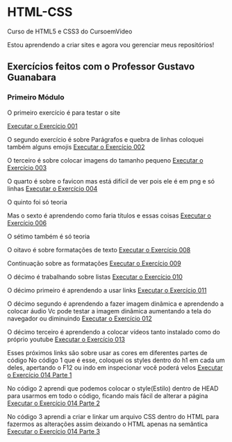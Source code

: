 # HTML-CSS
Curso de HTML5 e CSS3 do CursoemVideo

Estou aprendendo a criar sites e agora vou gerenciar meus repositórios!

## Exercícios feitos com o Professor Gustavo Guanabara

### Primeiro Módulo

<p>O primeiro exercício é para testar o site</p>
<a href="https://hudson-matias.github.io/HTML-CSS/Exercicios/HTML-Modulo-1/Ex001/" target="_blank">Executar o Exercício 001</a>

O segundo exercício é sobre Parágrafos e quebra de linhas coloquei também alguns emojis
<a href="https://hudson-matias.github.io/HTML-CSS/Exercicios/HTML-Modulo-1/Ex002/" target="_blank">Executar o Exercício 002</a>

O terceiro é sobre colocar imagens do tamanho pequeno
<a href="https://hudson-matias.github.io/HTML-CSS/Exercicios/HTML-Modulo-1/Ex003" target="_blank">Executar o Exercício 003</a>

O quarto é sobre o favicon mas está difícil de ver pois ele é em png e só linhas
<a href="https://hudson-matias.github.io/HTML-CSS/Exercicios/HTML-Modulo-1/Ex004" target="_blank">Executar o Exercício 004</a>

O quinto foi só teoria 

Mas o sexto é aprendendo como faria títulos e essas coisas
<a href="https://hudson-matias.github.io/HTML-CSS/Exercicios/HTML-Modulo-1/Ex006" target="_blank">Executar o Exercício 006</a>

O sétimo também é só teoria

O oitavo é sobre formatações de texto
<a href="https://hudson-matias.github.io/HTML-CSS/Exercicios/HTML-Modulo-1/Ex008" target="_blank">Executar o Exercício 008</a>

Continuação sobre as formatações
<a href="https://hudson-matias.github.io/HTML-CSS/Exercicios/HTML-Modulo-1/Ex009" target="_blank">Executar o Exercício 009</a>

O décimo é trabalhando sobre listas
<a href="https://hudson-matias.github.io/HTML-CSS/Exercicios/HTML-Modulo-1/Ex010 - UL e OL" target="_blank">Executar o Exercício 010</a>

O décimo primeiro é aprendendo a usar links
<a href="https://hudson-matias.github.io/HTML-CSS/Exercicios/HTML-Modulo-1/Ex011.1 - LinksPáginas" target="_blank">Executar o Exercício 011</a>

O décimo segundo é aprendendo a fazer imagem dinâmica e aprendendo a colocar áudio
Vc pode testar a imagem dinâmica aumentando a tela do navegador ou diminuindo
<a href="https://hudson-matias.github.io/HTML-CSS/Exercicios/HTML-Modulo-1/Ex012 - Imagens e Áudios" target="_blank">Executar o Exercício 012</a>

O décimo terceiro é aprendendo a colocar vídeos tanto instalado como do próprio youtube
<a href="https://hudson-matias.github.io/HTML-CSS/Exercicios/HTML-Modulo-1/Ex013 - Vídeos" target="_blank">Executar o Exercício 013</a>

Esses próximos links são sobre usar as cores em diferentes partes de código
No código 1 que é esse, coloquei os styles dentro do h1 em cada um deles, apertando o F12 ou indo em inspecionar você poderá velos
<a href="https://hudson-matias.github.io/HTML-CSS/Exercicios/HTML-Modulo-1/Ex014 - CSS" target="_blank">Executar o Exercício 014 Parte 1</a>

No código 2 aprendi que podemos colocar o style(Estilo) dentro de HEAD para usarmos em todo o código, ficando mais fácil de alterar a página
<a href="https://hudson-matias.github.io/HTML-CSS/Exercicios/HTML-Modulo-1/Ex014 - CSS - Parte - 2" target="_blank">Executar o Exercício 014 Parte 2</a>

No código 3 aprendi a criar e linkar um arquivo CSS dentro do HTML para fazermos as alterações assim deixando o HTML apenas na semântica
<a href="https://hudson-matias.github.io/HTML-CSS/Exercicios/HTML-Modulo-1/Ex014 - CSS - Parte - 3" target="_blank">Executar o Exercício 014 Parte 3</a>